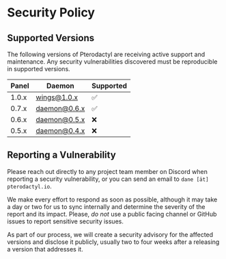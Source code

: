 # Security Policy

## Supported Versions
The following versions of Pterodactyl are receiving active support and maintenance. Any security vulnerabilities discovered must be reproducible in supported versions.

| Panel | Daemon       | Supported          |
| ----- | ------------ | ------------------ |
| 1.0.x | wings@1.0.x  | :white_check_mark: |
| 0.7.x | daemon@0.6.x | :white_check_mark: |
| 0.6.x | daemon@0.5.x | :x:                |
| 0.5.x | daemon@0.4.x | :x:                |

## Reporting a Vulnerability

Please reach out directly to any project team member on Discord when reporting a security vulnerability, or you can send an email to `dane [ät] pterodactyl.io`.

We make every effort to respond as soon as possible, although it may take a day or two for us to sync internally and determine the severity of the report and its impact. Please, _do not_ use a public facing channel or GitHub issues to report sensitive security issues.

As part of our process, we will create a security advisory for the affected versions and disclose it publicly, usually two to four weeks after a releasing a version that addresses it.
